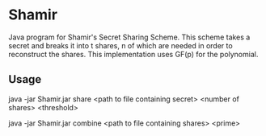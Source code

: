 # Shamir
Java program for Shamir's Secret Sharing Scheme.  This scheme takes a secret and breaks it into t shares, n of which are needed in order to reconstruct the shares.
This implementation uses GF(p) for the polynomial.
## Usage

java -jar Shamir.jar share \<path to file containing secret\> \<number of shares\> \<threshold\>

java -jar Shamir.jar combine \<path to file containing shares\> \<prime\>
